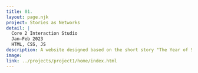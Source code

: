 ```yaml
---
title: 01.
layout: page.njk
project: Stories as Networks
detail: |
  Core 2 Interaction Studio
  Jan–Feb 2023
  HTML, CSS, JS
description: A website designed based on the short story "The Year of Spaghetti" by Haruki Murakami. The story follows a person who cooks spaghetti daily for a year, finding meaning and distraction from personal struggles through this obsession. The website consists of 5 pages, each with a unique layout and composition that corresponds to the content of the respective chapter. Through typography and interactive elements, I aimed to immerse viewers in the main character's perspective and thoughts.
image:
link: ../projects/project1/home/index.html
---
```

